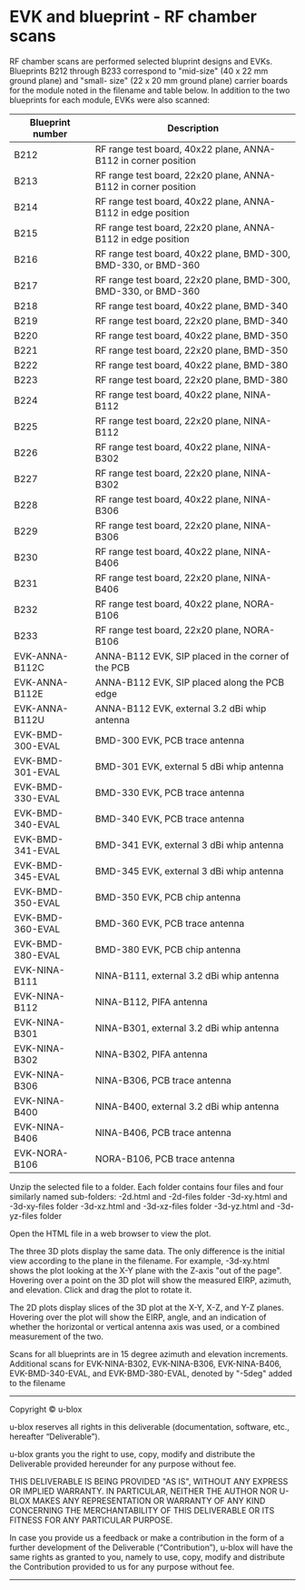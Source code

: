 # EVK and blueprint - RF chamber scans

RF chamber scans are performed selected bluprint designs and EVKs. Blueprints
B212 through B233 correspond to "mid-size" (40 x 22 mm ground plane) and "small-
size" (22 x 20 mm ground plane) carrier boards for the module noted in the
filename and table below. In addition to the two blueprints for each module, 
EVKs were also scanned:

|Blueprint number | Description                                                    |
|-----------------|----------------------------------------------------------------|
| B212            | RF range test board, 40x22 plane, ANNA-B112 in corner position |
| B213            | RF range test board, 22x20 plane, ANNA-B112 in corner position |
| B214            | RF range test board, 40x22 plane, ANNA-B112 in edge position   |
| B215            | RF range test board, 22x20 plane, ANNA-B112 in edge position   |
| B216            | RF range test board, 40x22 plane, BMD-300, BMD-330, or BMD-360 |
| B217            | RF range test board, 22x20 plane, BMD-300, BMD-330, or BMD-360 |
| B218            | RF range test board, 40x22 plane, BMD-340                      |
| B219            | RF range test board, 22x20 plane, BMD-340                      |
| B220            | RF range test board, 40x22 plane, BMD-350                      |
| B221            | RF range test board, 22x20 plane, BMD-350                      |
| B222            | RF range test board, 40x22 plane, BMD-380                      |
| B223            | RF range test board, 22x20 plane, BMD-380                      |
| B224            | RF range test board, 40x22 plane, NINA-B112                    |
| B225            | RF range test board, 22x20 plane, NINA-B112                    |
| B226            | RF range test board, 40x22 plane, NINA-B302                    |
| B227            | RF range test board, 22x20 plane, NINA-B302                    |
| B228            | RF range test board, 40x22 plane, NINA-B306                    |
| B229            | RF range test board, 22x20 plane, NINA-B306                    |
| B230            | RF range test board, 40x22 plane, NINA-B406                    |
| B231            | RF range test board, 22x20 plane, NINA-B406                    |
| B232            | RF range test board, 40x22 plane, NORA-B106                    |
| B233            | RF range test board, 22x20 plane, NORA-B106                    |
| EVK-ANNA-B112C  | ANNA-B112 EVK, SIP placed in the corner of the PCB             |
| EVK-ANNA-B112E  | ANNA-B112 EVK, SIP placed along the PCB edge                   |
| EVK-ANNA-B112U  | ANNA-B112 EVK, external 3.2 dBi whip antenna                   |
| EVK-BMD-300-EVAL| BMD-300 EVK, PCB trace antenna                                 |
| EVK-BMD-301-EVAL| BMD-301 EVK, external 5 dBi whip antenna                       |
| EVK-BMD-330-EVAL| BMD-330 EVK, PCB trace antenna                                 |
| EVK-BMD-340-EVAL| BMD-340 EVK, PCB trace antenna                                 |
| EVK-BMD-341-EVAL| BMD-341 EVK, external 3 dBi whip antenna                       |
| EVK-BMD-345-EVAL| BMD-345 EVK, external 3 dBi whip antenna                       |
| EVK-BMD-350-EVAL| BMD-350 EVK, PCB chip antenna                                  |
| EVK-BMD-360-EVAL| BMD-360 EVK, PCB trace antenna                                 |
| EVK-BMD-380-EVAL| BMD-380 EVK, PCB chip antenna                                  | 
| EVK-NINA-B111   | NINA-B111, external 3.2 dBi whip antenna                       |
| EVK-NINA-B112   | NINA-B112, PIFA antenna                                        |
| EVK-NINA-B301   | NINA-B301, external 3.2 dBi whip antenna                       |
| EVK-NINA-B302   | NINA-B302, PIFA antenna                                        |
| EVK-NINA-B306   | NINA-B306, PCB trace antenna                                   |
| EVK-NINA-B400   | NINA-B400, external 3.2 dBi whip antenna                       |
| EVK-NINA-B406   | NINA-B406, PCB trace antenna                                   |
| EVK-NORA-B106   | NORA-B106, PCB trace antenna                                   |

Unzip the selected file to a folder. 
Each folder contains four files and four similarly named sub-folders:
<board>-2d.html and <board>-2d-files folder
<board>-3d-xy.html and <board>-3d-xy-files folder
<board>-3d-xz.html and <board>-3d-xz-files folder
<board>-3d-yz.html and <board>-3d-yz-files folder

Open the HTML file in a web browser to view the plot.

The three 3D plots display the same data. The only difference is the initial 
view according to the plane in the filename. For example, <board>-3d-xy.html
shows the plot looking at the X-Y plane with the Z-axis "out of the page".
Hovering over a point on the 3D plot will show the measured EIRP, azimuth,
and elevation. Click and drag the plot to rotate it.

The 2D plots display slices of the 3D plot at the X-Y, X-Z, and Y-Z planes.
Hovering over the plot will show the EIRP, angle, and an indication of 
whether the horizontal or vertical antenna axis was used, or a combined 
measurement of the two.

Scans for all blueprints are in 15 degree azimuth and elevation increments. 
Additional scans for EVK-NINA-B302, EVK-NINA-B306, EVK-NINA-B406, 
EVK-BMD-340-EVAL, and EVK-BMD-380-EVAL, denoted by "-5deg" added to the filename

---------------------------------------------------------------------------------
Copyright © u-blox

u-blox reserves all rights in this deliverable (documentation, software, etc.,
hereafter “Deliverable”).

u-blox grants you the right to use, copy, modify and distribute the Deliverable
provided hereunder for any purpose without fee.

THIS DELIVERABLE IS BEING PROVIDED "AS IS", WITHOUT ANY EXPRESS OR IMPLIED
WARRANTY. IN PARTICULAR, NEITHER THE AUTHOR NOR U-BLOX MAKES ANY REPRESENTATION
OR WARRANTY OF ANY KIND CONCERNING THE MERCHANTABILITY OF THIS DELIVERABLE
OR ITS FITNESS FOR ANY PARTICULAR PURPOSE.

In case you provide us a feedback or make a contribution in the form of a
further development of the Deliverable (“Contribution”), u-blox will have the
same rights as granted to you, namely to use, copy, modify and distribute the
Contribution provided to us for any purpose without fee.

---------------------------------------------------------------------------------
